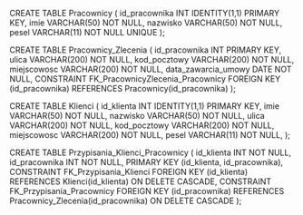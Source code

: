 CREATE TABLE Pracownicy (
    id_pracownika INT IDENTITY(1,1) PRIMARY KEY,
    imie VARCHAR(50) NOT NULL,
    nazwisko VARCHAR(50) NOT NULL,
    pesel VARCHAR(11) NOT NULL UNIQUE
);

CREATE TABLE Pracownicy_Zlecenia (
    id_pracownika INT PRIMARY KEY,
    ulica VARCHAR(200) NOT NULL,
	kod_pocztowy VARCHAR(200) NOT NULL,
	miejscowosc VARCHAR(200) NOT NULL,
    data_zawarcia_umowy DATE NOT NULL,
    CONSTRAINT FK_PracownicyZlecenia_Pracownicy
         FOREIGN KEY (id_pracownika)
         REFERENCES Pracownicy(id_pracownika)
);

CREATE TABLE Klienci (
    id_klienta INT IDENTITY(1,1) PRIMARY KEY,
    imie VARCHAR(50) NOT NULL,
    nazwisko VARCHAR(50) NOT NULL,
    ulica VARCHAR(200) NOT NULL,
	kod_pocztowy VARCHAR(200) NOT NULL,
	miejscowosc VARCHAR(200) NOT NULL,
    pesel VARCHAR(11) NOT NULL,
);

CREATE TABLE Przypisania_Klienci_Pracownicy (
    id_klienta   INT NOT NULL,
    id_pracownika INT NOT NULL,
    PRIMARY KEY (id_klienta, id_pracownika),
    CONSTRAINT FK_Przypisania_Klienci
         FOREIGN KEY (id_klienta)
         REFERENCES Klienci(id_klienta)
         ON DELETE CASCADE,
    CONSTRAINT FK_Przypisania_Pracownicy
         FOREIGN KEY (id_pracownika)
         REFERENCES Pracownicy_Zlecenia(id_pracownika)
         ON DELETE CASCADE
);
